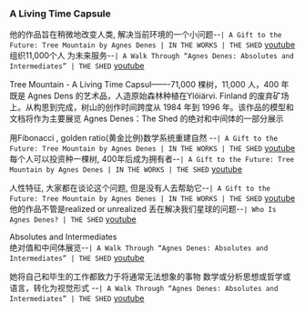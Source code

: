### A Living Time Capsule
他的作品旨在稍微地改变人类, 解决当前环境的一个小问题--`| A Gift to the Future: Tree Mountain by Agnes Denes | IN THE WORKS | THE SHED` [youtube](https://www.youtube.com/watch?v=nmVFGwNeWcc?t=24)
组织11,000个人 为未来服务--`| A Walk Through “Agnes Denes: Absolutes and Intermediates” | THE SHED` [youtube](https://www.youtube.com/watch?v=NYIt3FY0E4I?t=77)


Tree Mountain - A Living Time Capsul——-71,000 棵树，11,000 人，400 年既是 Agnes Dens 的艺术品，人造原始森林种植在Ylöiärvi. Finland 的废弃矿场上。从构思到完成，树山的创作时间跨度从 1984 年到 1996 年。该作品的模型和文档将作为主要展览 Agnes Denes：The Shed 的绝对和中间体的一部分展示

用Fibonacci , golden ratio(黄金比例)数学系统重建自然 --`| A Gift to the Future: Tree Mountain by Agnes Denes | IN THE WORKS | THE SHED` [youtube](https://www.youtube.com/watch?v=nmVFGwNeWcc?t=165)
每个人可以投资种一棵树, 400年后成为拥有者--`| A Gift to the Future: Tree Mountain by Agnes Denes | IN THE WORKS | THE SHED` [youtube](https://www.youtube.com/watch?v=nmVFGwNeWcc?t=194)

人性特征, 大家都在谈论这个问题, 但是没有人去帮助它--`| A Gift to the Future: Tree Mountain by Agnes Denes | IN THE WORKS | THE SHED` [youtube](https://www.youtube.com/watch?v=nmVFGwNeWcc?t=219)
他的作品不管是realized or unrealized 丢在解决我们星球的问题--`| Who Is Agnes Denes? | THE SHED` [youtube](https://www.youtube.com/watch?v=7hfQjkuM3t8?t=44)

Absolutes and Intermediates  
绝对值和中间体展览--`| A Walk Through “Agnes Denes: Absolutes and Intermediates” | THE SHED` [youtube](https://www.youtube.com/watch?v=NYIt3FY0E4I?t=12)


她将自己和毕生的工作都致力于将通常无法想象的事物
数学或分析思想或哲学或语言，转化为视觉形式
--`| A Walk Through “Agnes Denes: Absolutes and Intermediates” | THE SHED` [youtube](https://www.youtube.com/watch?v=NYIt3FY0E4I?t=27)

